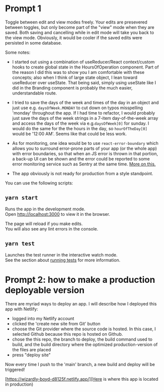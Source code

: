 # Prompt 1

Toggle between edit and view modes freely. Your edits are presevered between toggles, but only become part of the "view" mode when they are saved. Both saving and cancelling while in edit mode will take you back to the view mode. Obviously, it would be cooler if the saved edits were persisted in some database.

Some notes:

- I started out using a combination of useReducer/React context/custom hooks to create global state in the HoursOfOperation component. Part of the reason I did this was to show you I am comfortable with these concepts; also when I think of large state object, I lean toward useReducer over useState. That being said, simply using useState like I did in the Branding component is probably the much easier, understandable route.

- I tried to save the days of the week and times of the day in an object and just use e.g. `daysOfWeek.MONDAY` to cut down on typos misspelling 'monday' throughout the app. If I had time to refactor, I would probably just save the days of the week strings in a 7-item day-of-the-week array and access the days of the week via e.g.`daysOfWeek[0]` for sunday. I would do the same for the the hours in the day, so `hourOfTheDay[0]` would be '12:00 AM'. Seems like that could be less work.

- As for monitoring, one idea would be to use `react-error-boundary` which allows you to surround error-prone parts of your app (or the whole app) with error boundaries, so that when an JS error is thrown in that portion, a back-up UI can be shown and the error could be reported to some error monitoring service such as Sentry at the same time. [More on this.](https://kentcdodds.com/blog/use-react-error-boundary-to-handle-errors-in-react)

- The app obviously is not ready for production from a style standpoint.

You can use the following scripts:

## `yarn start`

Runs the app in the development mode.\
Open [http://localhost:3000](http://localhost:3000) to view it in the browser.

The page will reload if you make edits.\
You will also see any lint errors in the console.

## `yarn test`

Launches the test runner in the interactive watch mode.\
See the section about [running tests](https://facebook.github.io/create-react-app/docs/running-tests) for more information.



# Prompt 2: how to make a production deployable version

There are myriad ways to deploy an app. I will describe how I deployed this app with Netlify:

- logged into my Netlify account
- clicked the 'create new site from Git' button
- choose the Git provider where the source code is hosted. In this case, I selected Github because this repo is hosted on Github.
- chose the this repo, the branch to deploy, the build command used to build, and the build directory where the optimized production-version of the files are placed
- press "deploy site"

Now every time I push to the 'main' branch, a new build and deploy will be triggered!

[https://wizardly-boyd-d8125f.netlify.app/](Here is where this app is located in production)
